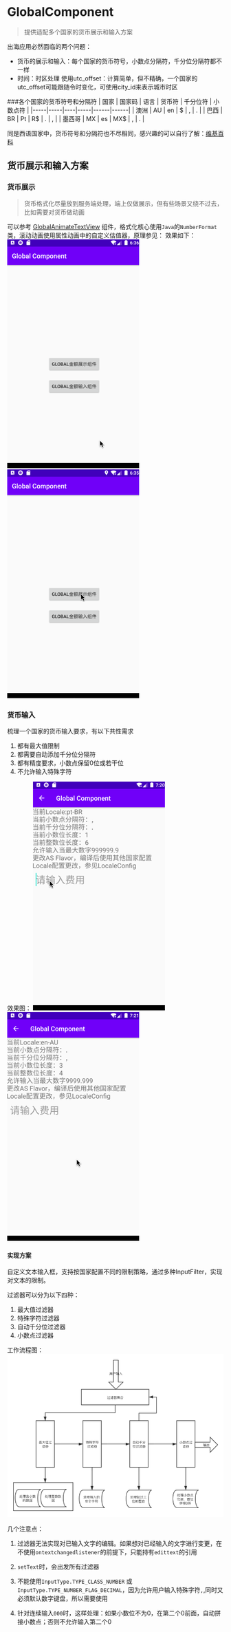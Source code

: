 # GlobalComponent
> 提供适配多个国家的货币展示和输入方案

出海应用必然面临的两个问题：
* 货币的展示和输入：每个国家的货币符号，小数点分隔符，千分位分隔符都不一样
* 时间：时区处理
    使用utc_offset：计算简单，但不精确，一个国家的utc_offset可能跟随令时变化，可使用city_id来表示城市时区


###各个国家的货币符号和分隔符
| 国家  | 国家码 | 语言 | 货币符 | 千分位符 | 小数点符 |
|-----|-----|----|-----|------|------|
| 澳洲  | AU  | en | $   | ,    | .    |
| 巴西  | BR  | Pt | R$  | .    | ,    |
| 墨西哥 | MX  | es | MX$ | ,    | .    |

同是西语国家中，货币符号和分隔符也不尽相同，感兴趣的可以自行了解：[维基百科](https://wiki.zhonghuashu.com/wiki/%E5%B0%8F%E6%95%B0%E7%82%B9)

## 货币展示和输入方案
### 货币展示
> 货币格式化尽量放到服务端处理，端上仅做展示，但有些场景又绕不过去，比如需要对货币做动画

可以参考 [GlobalAnimateTextView](https://github.com/wangyuetingtao/GlobalComponent/blob/master/app/src/main/java/com/wyttlb/globalcomponent/text/GlobalAnimateTextView.java) 组件，格式化核心使用`Java`的`NumberFormat`类，滚动动画使用属性动画中的自定义估值器，原理参见：
效果如下：
![巴西](https://github.com/wangyuetingtao/GlobalComponent/blob/master/screenshot/brazil_text.gif)
![澳洲](https://github.com/wangyuetingtao/GlobalComponent/blob/master/screenshot/australia_text.gif)

### 货币输入
梳理一个国家的货币输入要求，有以下共性需求
1. 都有最大值限制
2. 都需要自动添加千分位分隔符
3. 都有精度要求，小数点保留0位或若干位
4. 不允许输入特殊字符

效果图：
![brazil](https://github.com/wangyuetingtao/GlobalComponent/blob/master/screenshot/brazil_edit_text.gif)
![australia](https://github.com/wangyuetingtao/GlobalComponent/blob/master/screenshot/australia_edit_text.gif)
#### 实现方案
自定义文本输入框，支持按国家配置不同的限制策略，通过多种InputFilter，实现对文本的限制。

过滤器可以分为以下四种：
1. 最大值过滤器
2. 特殊字符过滤器
3. 自动千分位过滤器
4. 小数点过滤器

工作流程图：
![image](https://github.com/wangyuetingtao/GlobalComponent/blob/master/screenshot/filter.png)

几个注意点：

1. 过滤器无法实现对已输入文字的编辑。如果想对已经输入的文字进行变更，在不使用`ontextchangedlistener`的前提下，只能持有`edittext`的引用

2. `setText`时，会出发所有过滤器

3. 不能使用`InputType.TYPE_CLASS_NUMBER` 或`InputType.TYPE_NUMBER_FLAG_DECIMAL`，因为允许用户输入特殊字符`,`,同时又必须默认数字键盘，所以需要使用

4. 针对连续输入`000`时，这样处理：如果小数位不为0，在第二个0前面，自动拼接小数点；否则不允许输入第二个0
